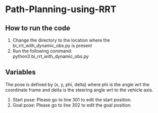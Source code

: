 # Path-Planning-using-RRT
## How to run the code
1) Change the directory to the location where the bi_rrt_with_dynamic_obs.py is present       
2) Run the following command:      
            python3 bi_rrt_with_dynamic_obs.py


## Variables
The pose is defined by (x, y, phi, delta) where phi is the angle wrt the coordinate frame and delta is the steering angle wrt to the vehicle axis.       
1) Start pose: Please go to line 301 to edit the start position.        
2) Goal pose: Please go to line 302 to edit the goal position.      
